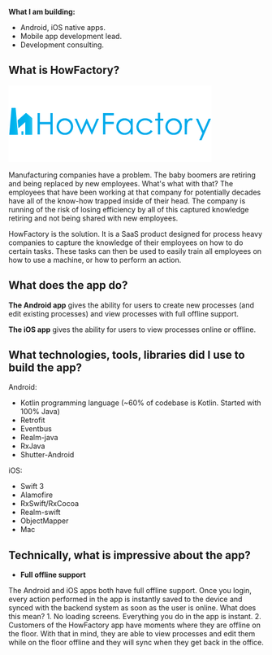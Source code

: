 **What I am building:**

* Android, iOS native apps.
* Mobile app development lead.
* Development consulting.

## What is HowFactory?

![](/img/freelance/howfactory/logo.png)

Manufacturing companies have a problem. The baby boomers are retiring and being replaced by new employees. What's what with that? The employees that have been working at that company for potentially decades have all of the know-how trapped inside of their head. The company is running of the risk of losing efficiency by all of this captured knowledge retiring and not being shared with new employees.

HowFactory is the solution. It is a SaaS product designed for process heavy companies to capture the knowledge of their employees on how to do certain tasks. These tasks can then be used to easily train all employees on how to use a machine, or how to perform an action.

## What does the app do?

**The Android app** gives the ability for users to create new processes (and edit existing processes) and view processes with full offline support.

**The iOS app** gives the ability for users to view processes online or offline.

## What technologies, tools, libraries did I use to build the app?

Android:

* Kotlin programming language (~60% of codebase is Kotlin. Started with 100% Java)
* Retrofit
* Eventbus
* Realm-java
* RxJava
* Shutter-Android

iOS:

* Swift 3
* Alamofire
* RxSwift/RxCocoa
* Realm-swift
* ObjectMapper
* Mac

## Technically, what is impressive about the app?

* **Full offline support**

The Android and iOS apps both have full offline support. Once you login, every action performed in the app is instantly saved to the device and synced with the backend system as soon as the user is online. What does this mean? 1. No loading screens. Everything you do in the app is instant. 2. Customers of the HowFactory app have moments where they are offline on the floor. With that in mind, they are able to view processes and edit them while on the floor offline and they will sync when they get back in the office.
